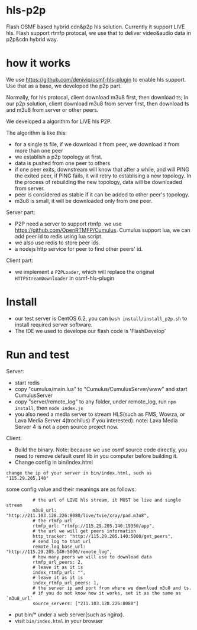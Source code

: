 # hls-p2p
Flash OSMF based hybrid cdn&amp;p2p hls solution. Currently it support LIVE hls. 
Flash support rtmfp protocal, we use that to deliver video&audio data in p2p&cdn hybrid way.

# how it works
We use https://github.com/denivip/osmf-hls-plugin to enable hls support. Use that as a base, we developed the p2p part.

Normally, for hls protocal, client download m3u8 first, then download ts; In our p2p solution, client download m3u8 from
server first, then download ts and m3u8 from server or other peers.

We developed a algorithm for LIVE hls P2P.

The algorithm is like this:
* for a single ts file, if we download it from peer, we download it from more than one peer
* we establish a p2p topology at first.
* data is pushed from one peer to others
* if one peer exits, downstream will know that after a while, and will PING the exited peer, 
  if PING fails, it will retry to establising a new topology. In the process of rebuilding the
  new topology, data will be downloaded from server.
* peer is considered as stable if it can be added to other peer's topology.
* m3u8 is small, it will be downloaded only from one peer.

Server part:
  * P2P need a server to support rtmfp. we use https://github.com/OpenRTMFP/Cumulus.
    Cumulus support lua, we can add peer id to redis using lua script.
  * we also use redis to store peer ids.
  * a nodejs http service for peer to find other peers' id.

Client part:
  * we implement a `P2PLoader`, which will replace the original `HTTPStreamDownloader` in osmf-hls-plugin

# Install
  * our test server is CentOS 6.2, you can `bash install/install_p2p.sh` to install required server software.
  * The IDE we used to develope our flash code is 'FlashDevelop'


# Run and test
Server:
  * start redis
  * copy "cumulus/main.lua" to "Cumulus/CumulusServer/www" and start CumulusServer
  * copy "server/remote_log" to any folder, under remote_log, run `npm install`, then `node index.js`
  * you also need a media server to stream HLS(such as FMS, Wowza, or Lava Media Server 4(trochilus) if you interested).
    note: Lava Media Server 4 is not a open source project now.

Client:
  * Build the binary. Note: because we use osmf source code directly, you need to remove default osmf lib in you computer
    before building it.
  * Change config in bin/index.html
  ```
  change the ip of your server in bin/index.html, such as "115.29.205.140"
  ```
  some config value and their meanings are as follows:
  ```
            # the url of LIVE hls stream, it MUST be live and single stream
            m3u8_url: "http://211.103.128.226:8080/live/tvie/xray/pad.m3u8",
            # the rtmfp url
            rtmfp_url: "rtmfp://115.29.205.140:19350/app",
            # the url we will get peers information
            http_tracker: "http://115.29.205.140:5000/get_peers",
            # send log to that url
            remote_log_base_url: "http://115.29.205.140:5000/remote_log",
            # how many peers we will use to download data
            rtmfp_url_peers: 2,
            # leave it as it is
            index_rtmfp_url: "",
            # leave it as it is
            index_rtmfp_url_peers: 1,
            # the server ip and port from where we download m3u8 and ts.
            # if you do not know how it works, set it as the same as `m3u8_url`
            source_servers: ["211.103.128.226:8080"]
  ```
 
  * put bin/* under a web server(such as nginx).
  * visit `bin/index.html` in your browser
